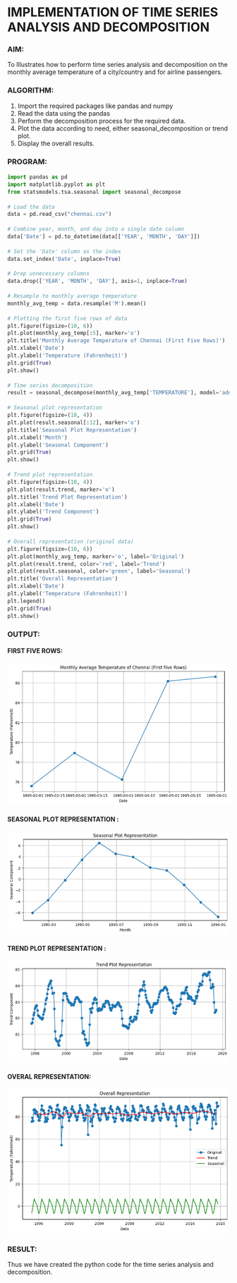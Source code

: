 # IMPLEMENTATION OF TIME SERIES ANALYSIS AND DECOMPOSITION

### AIM:
To Illustrates how to perform time series analysis and decomposition on the monthly average temperature of a city/country and for airline passengers.

### ALGORITHM:
1. Import the required packages like pandas and numpy
2. Read the data using the pandas
3. Perform the decomposition process for the required data.
4. Plot the data according to need, either seasonal_decomposition or trend plot.
5. Display the overall results.

### PROGRAM:
```py
import pandas as pd
import matplotlib.pyplot as plt
from statsmodels.tsa.seasonal import seasonal_decompose

# Load the data
data = pd.read_csv("chennai.csv")

# Combine year, month, and day into a single date column
data['Date'] = pd.to_datetime(data[['YEAR', 'MONTH', 'DAY']])

# Set the 'Date' column as the index
data.set_index('Date', inplace=True)

# Drop unnecessary columns
data.drop(['YEAR', 'MONTH', 'DAY'], axis=1, inplace=True)

# Resample to monthly average temperature
monthly_avg_temp = data.resample('M').mean()

# Plotting the first five rows of data
plt.figure(figsize=(10, 6))
plt.plot(monthly_avg_temp[:5], marker='o')
plt.title('Monthly Average Temperature of Chennai (First Five Rows)')
plt.xlabel('Date')
plt.ylabel('Temperature (Fahrenheit)')
plt.grid(True)
plt.show()

# Time series decomposition
result = seasonal_decompose(monthly_avg_temp['TEMPERATURE'], model='additive')

# Seasonal plot representation
plt.figure(figsize=(10, 4))
plt.plot(result.seasonal[:12], marker='o')
plt.title('Seasonal Plot Representation')
plt.xlabel('Month')
plt.ylabel('Seasonal Component')
plt.grid(True)
plt.show()

# Trend plot representation
plt.figure(figsize=(10, 4))
plt.plot(result.trend, marker='o')
plt.title('Trend Plot Representation')
plt.xlabel('Date')
plt.ylabel('Trend Component')
plt.grid(True)
plt.show()

# Overall representation (original data)
plt.figure(figsize=(10, 6))
plt.plot(monthly_avg_temp, marker='o', label='Original')
plt.plot(result.trend, color='red', label='Trend')
plt.plot(result.seasonal, color='green', label='Seasonal')
plt.title('Overall Representation')
plt.xlabel('Date')
plt.ylabel('Temperature (Fahrenheit)')
plt.legend()
plt.grid(True)
plt.show()
```


### OUTPUT:
#### FIRST FIVE ROWS:

![output](./output/o1.png)

#### SEASONAL PLOT REPRESENTATION :

![output](./output/o2.png)

#### TREND PLOT REPRESENTATION :
![output](./output/o3.png)

#### OVERAL REPRESENTATION:
![output](./output/o4.png)


### RESULT:
Thus we have created the python code for the time series analysis and decomposition.
